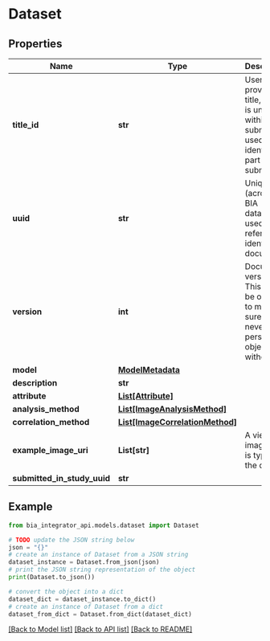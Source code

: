 # Dataset


## Properties

Name | Type | Description | Notes
------------ | ------------- | ------------- | -------------
**title_id** | **str** | User provided title, which is unqiue within a submission, used to identify a part of a submission. | 
**uuid** | **str** | Unique ID (across the BIA database) used to refer to and identify a document. | 
**version** | **int** | Document version. This can&#39;t be optional to make sure we never persist objects without it | 
**model** | [**ModelMetadata**](ModelMetadata.md) |  | [optional] 
**description** | **str** |  | [optional] 
**attribute** | [**List[Attribute]**](Attribute.md) |  | [optional] 
**analysis_method** | [**List[ImageAnalysisMethod]**](ImageAnalysisMethod.md) |  | [optional] 
**correlation_method** | [**List[ImageCorrelationMethod]**](ImageCorrelationMethod.md) |  | [optional] 
**example_image_uri** | **List[str]** | A viewable image that is typical of the dataset. | 
**submitted_in_study_uuid** | **str** |  | 

## Example

```python
from bia_integrator_api.models.dataset import Dataset

# TODO update the JSON string below
json = "{}"
# create an instance of Dataset from a JSON string
dataset_instance = Dataset.from_json(json)
# print the JSON string representation of the object
print(Dataset.to_json())

# convert the object into a dict
dataset_dict = dataset_instance.to_dict()
# create an instance of Dataset from a dict
dataset_from_dict = Dataset.from_dict(dataset_dict)
```
[[Back to Model list]](../README.md#documentation-for-models) [[Back to API list]](../README.md#documentation-for-api-endpoints) [[Back to README]](../README.md)


